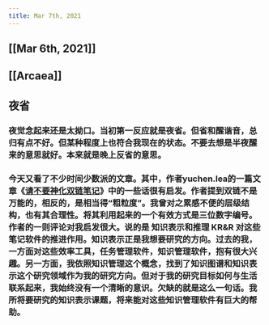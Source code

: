 ```yaml
---
title: Mar 7th, 2021
---
```


## [[Mar 6th, 2021]]
## [[Arcaea]]
## 夜省
### 夜觉念起来还是太拗口。当初第一反应就是夜省。但省和醒谐音，总归有点不好。但某种程度上也符合我现在的状态。不要去想是半夜醒来的意思就好。本来就是晚上反省的意思。
### 今天又看了不少时间少数派的文章。其中，作者yuchen.lea的一篇文章《[请不要神化双链笔记](https://sspai.com/post/65273)》中的一些话很有启发。作者提到双链不是万能的，相反的，是相当得“粗粒度”。我曾对之累感不便的层级结构，也有其合理性。将其利用起来的一个有效方式是三位数字编号。作者的一则评论对我启发很大。说的是 知识表示和推理 KR&R 对这些笔记软件的推进作用。知识表示正是我想要研究的方向。过去的我，一方面对这些效率工具，任务管理软件，知识管理软件，抱有很大兴趣。另一方面，我依照知识管理这个概念，找到了知识图谱和知识表示这个研究领域作为我的研究方向。但对于我的研究目标如何与生活联系起来，我始终没有一个清晰的意识。欠缺的就是这么一句话。我所将要研究的知识表示课题，将来能对这些知识管理软件有巨大的帮助。
###
